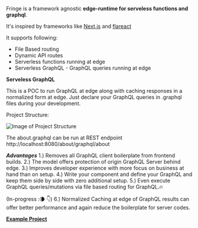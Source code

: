 Fringe is a framework agnostic **edge-runtime for serveless functions and graphql**.

It's inspired by frameworks like [Next.js](https://nextjs.org/) and [flareact](https://flareact.com/)

It supports following:

- File Based routing
- Dynamic API routes
- Serverless functions running at edge
- Serverless GraphQL - GraphQL queries running at edge

**Serveless GraphQL**

This is a POC to run GraphQL at edge along with caching responses in a normalized form at edge. Just declare your GraphQL queries in .graphql files during your development.

Project Structure:

![Image of Project Structure](https://user-images.githubusercontent.com/4037621/104008201-21147100-51cf-11eb-825b-5524b4457aa7.png)

The about.graphql can be run at REST endpoint http://localhost:8080/about/graphql/about

***Advantages***
1.) Removes all GraphQL client boilerplate from frontend builds.
2.) The model offers protection of origin GraphQL Server behind edge.
3.) Improves developer experience with more focus on business at hand than on setup.
4.) Write your component and define your GraphQL and keep them side by side with zero additional setup.
5.) Even execute GraphQL queries/mutations via file based routing for GraphQL.🔥

(In-progress :🌘 👇)
6.) Normalized Caching at edge of GraphQL results can offer better performance and again reduce the boilerplate for server codes.

**[Example Project](./test/fixtures)**




